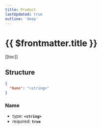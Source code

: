 ```yaml
---
title: Product
lastUpdated: true
outline: 'deep'
---
```


# {{ $frontmatter.title }}

[[toc]]

## Structure

```json
{
  "Name": "<string>"
}
```

### Name

- type: **`<string>`**
- required: **`true`**
